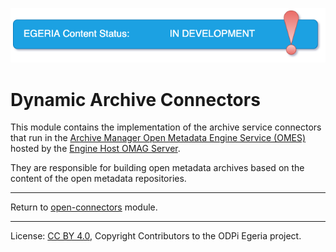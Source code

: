 <!-- SPDX-License-Identifier: CC-BY-4.0 -->
<!-- Copyright Contributors to the ODPi Egeria project 2020. -->

![InDev](../../../../images/egeria-content-status-in-development.png#pagewidth)

# Dynamic Archive Connectors

This module contains the implementation of the
archive service connectors that run in the
[Archive Manager Open Metadata Engine Service (OMES)](../../../engine-services/repository-governance)
hosted by the
[Engine Host OMAG Server](../../../admin-services/docs/concepts/engine-host.md).

They are responsible for building open metadata archives based on the content of the open metadata repositories.


----
Return to [open-connectors](..) module.

----
License: [CC BY 4.0](https://creativecommons.org/licenses/by/4.0/),
Copyright Contributors to the ODPi Egeria project.